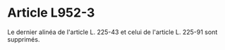 # Article L952-3

Le dernier alinéa de l'article L. 225-43 et celui de l'article L. 225-91 sont supprimés.